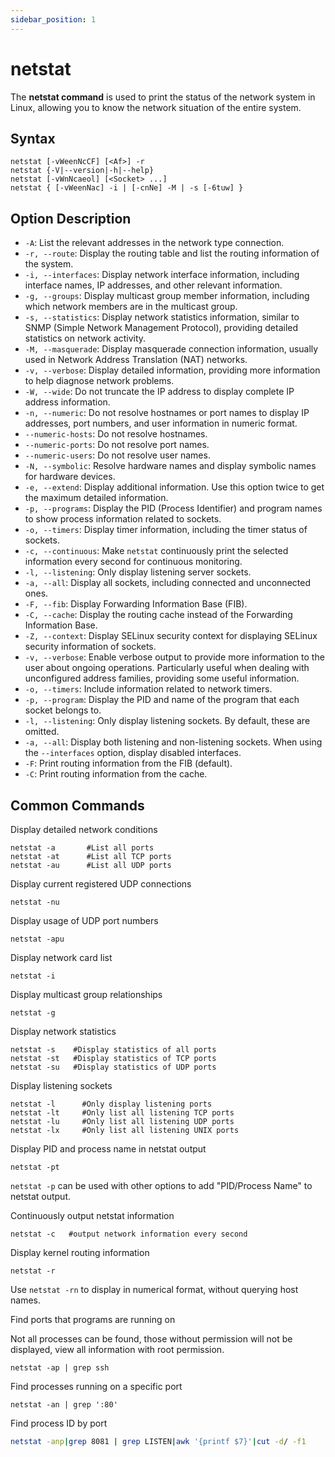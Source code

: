 ```yaml
---
sidebar_position: 1
---
```


# netstat

The **netstat command** is used to print the status of the network system in Linux, allowing you to know the network situation of the entire system.

## Syntax

```
netstat [-vWeenNcCF] [<Af>] -r         
netstat {-V|--version|-h|--help}
netstat [-vWnNcaeol] [<Socket> ...]
netstat { [-vWeenNac] -i | [-cnNe] -M | -s [-6tuw] }
```

## Option Description

- `-A`: List the relevant addresses in the network type connection.
- `-r, --route`: Display the routing table and list the routing information of the system.
- `-i, --interfaces`: Display network interface information, including interface names, IP addresses, and other relevant information.
- `-g, --groups`: Display multicast group member information, including which network members are in the multicast group.
- `-s, --statistics`: Display network statistics information, similar to SNMP (Simple Network Management Protocol), providing detailed statistics on network activity.
- `-M, --masquerade`: Display masquerade connection information, usually used in Network Address Translation (NAT) networks.
- `-v, --verbose`: Display detailed information, providing more information to help diagnose network problems.
- `-W, --wide`: Do not truncate the IP address to display complete IP address information.
- `-n, --numeric`: Do not resolve hostnames or port names to display IP addresses, port numbers, and user information in numeric format.
- `--numeric-hosts`: Do not resolve hostnames.
- `--numeric-ports`: Do not resolve port names.
- `--numeric-users`: Do not resolve user names.
- `-N, --symbolic`: Resolve hardware names and display symbolic names for hardware devices.
- `-e, --extend`: Display additional information. Use this option twice to get the maximum detailed information.
- `-p, --programs`: Display the PID (Process Identifier) and program names to show process information related to sockets.
- `-o, --timers`: Display timer information, including the timer status of sockets.
- `-c, --continuous`: Make `netstat` continuously print the selected information every second for continuous monitoring.
- `-l, --listening`: Only display listening server sockets.
- `-a, --all`: Display all sockets, including connected and unconnected ones.
- `-F, --fib`: Display Forwarding Information Base (FIB).
- `-C, --cache`: Display the routing cache instead of the Forwarding Information Base.
- `-Z, --context`: Display SELinux security context for displaying SELinux security information of sockets.
- `-v, --verbose`: Enable verbose output to provide more information to the user about ongoing operations. Particularly useful when dealing with unconfigured address families, providing some useful information.
- `-o, --timers`: Include information related to network timers.
- `-p, --program`: Display the PID and name of the program that each socket belongs to.
- `-l, --listening`: Only display listening sockets. By default, these are omitted.
- `-a, --all`: Display both listening and non-listening sockets. When using the `--interfaces` option, display disabled interfaces.
- `-F`: Print routing information from the FIB (default).
- `-C`: Print routing information from the cache. 

## Common Commands

Display detailed network conditions

```
netstat -a       #List all ports
netstat -at      #List all TCP ports
netstat -au      #List all UDP ports
```

Display current registered UDP connections

```
netstat -nu
```

Display usage of UDP port numbers

```
netstat -apu
```

Display network card list

```
netstat -i
```

Display multicast group relationships

```
netstat -g
```

Display network statistics

```
netstat -s    #Display statistics of all ports
netstat -st   #Display statistics of TCP ports
netstat -su   #Display statistics of UDP ports
```

Display listening sockets

```
netstat -l      #Only display listening ports
netstat -lt     #Only list all listening TCP ports
netstat -lu     #Only list all listening UDP ports
netstat -lx     #Only list all listening UNIX ports
```

Display PID and process name in netstat output

```
netstat -pt
```

`netstat -p` can be used with other options to add "PID/Process Name" to netstat output.

Continuously output netstat information

```
netstat -c   #output network information every second
```

Display kernel routing information

```shell
netstat -r
```

Use `netstat -rn` to display in numerical format, without querying host names.

Find ports that programs are running on

Not all processes can be found, those without permission will not be displayed, view all information with root permission.

```shell
netstat -ap | grep ssh
```

Find processes running on a specific port

```shell
netstat -an | grep ':80'
```

Find process ID by port

```bash
netstat -anp|grep 8081 | grep LISTEN|awk '{printf $7}'|cut -d/ -f1
```